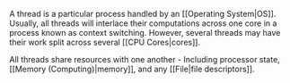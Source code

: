 A thread is a particular process handled by an [[Operating System|OS]]. Usually, all threads will interlace their computations across one core in a process known as context switching. However, several threads may have their work split across several [[CPU Cores|cores]].

All threads share resources with one another - Including processor state, [[Memory (Computing)|memory]], and any [[File|file descriptors]].